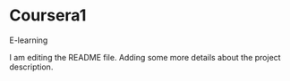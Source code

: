 # Coursera1
E-learning

I am editing the README file. Adding some more details about the project description.

